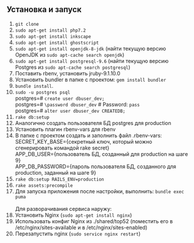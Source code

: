 ## Установка и запуск

1. `git clone`
2. `sudo apt-get install php7.2`
2. `sudo apt-get install inkscape`
2. `sudo apt-get install ghostscript`
2. `sudo apt-get install openjdk-8-jdk` (найти текущую версию OpenJDK из `sudo apt-cache search openjdk`)
3. `sudo apt-get install postgresql-9.6` (найти текущую версию Postgres из `sudo apt-cache search postgresql`)
4. Поставить rbenv, установить jruby-9.1.10.0
5. Установить bundler в папке с проектом: `gem install bundler`
6. `bundle install`.
7. `sudo -u postgres psql`<br />
postgres=# `create user dbuser_dev;`<br />
postgres=# `\password dbuser_dev`  # Password: `pass`<br />
postgres=# `alter user dbuser_dev CREATEDB;`
8. `rake db:setup`
9. Аналогично создать пользователя БД postgres для production
10. Установить плагин rbenv-vars для rbenv
11. В папке с проектом создать и заполнить файл .rbenv-vars:<br />
SECRET_KEY_BASE={секретный ключ, который можно сгенерировать командой rake secret}<br />
APP_DB_USER={пользователь БД, созданный для production на шаге 9}<br />
APP_DB_PASSWORD={пароль пользователя БД, созданного для production, заданный на шаге 9}<br />
12. `rake db:setup RAILS_ENV=production`
13. `rake assets:precompile`
14. Для запуска приложения после настройки, выполнить: `bundle exec puma`
<br /><br />Для разворачивания сервиса наружу:
15. Установить Nginx (`sudo apt-get install nginx`)
16. Использовать конфиг Nginx из ./shared/top52 (поместить его в /etc/nginx/sites-available и в /etc/nginx/sites-enabled)
17. Перезапустить nginx (`sudo service nginx restart`)
